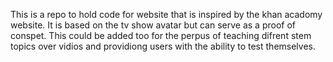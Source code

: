 This is a repo to hold code for website that is inspired by the khan acadomy website. It is based on the tv show avatar but can serve as a proof 
of conspet.
This could be added too for the perpus of teaching difrent stem topics over vidios and providiong users with the ability to test themselves. 
